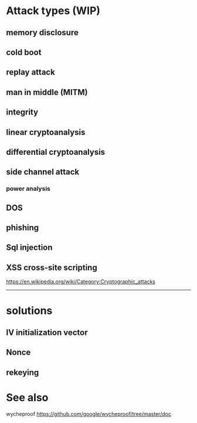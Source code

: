 
# Attack types (WIP)

## memory disclosure

## cold boot

## replay attack

## man in middle (MITM)

## integrity

## linear cryptoanalysis

## differential cryptoanalysis

## side channel attack

### power analysis

## DOS 

## phishing

## Sql injection

## XSS cross-site scripting



https://en.wikipedia.org/wiki/Category:Cryptographic_attacks

----------

# solutions

## IV initialization vector

## Nonce

## rekeying

# See also

wycheproof 
https://github.com/google/wycheproof/tree/master/doc
